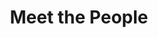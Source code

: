 ---
layout: people
order: 15
title: Meet the People
name: "Wenzhuo Tang"
position: "Visting PhD Student"
current: true
headshot: "wenzhuo.jpeg"
website: "https://wenzhuotang.github.io/"
google_scholar: "https://scholar.google.com/citations?user=KpjOK18AAAAJ&hl=en"
GitHub: "https://github.com/WenzhuoTang"
twitter: "https://x.com/WenzhuoTang"
bio: "I am a visiting student researcher at the Qiu lab in Stanford. I am a Ph.D. student in Computer Science and Engineering and Statistics and Probability at Michigan State University, advised by <a href='https://www.cse.msu.edu/~tangjili/'>Prof. Jiliang Tang</a> and <a href='https://directory.natsci.msu.edu/Directory/Profiles/Person/101084'>Prof. Yuying Xie</a>. My research interests lie in deep learning and its applications to structured data and single-cell analysis. Currently, I am focusing on developing foundation models to enhance scientific discoveries in human health and diseases, leveraging single-cell data. Outside the lab, I enjoy hiking and photography."
---